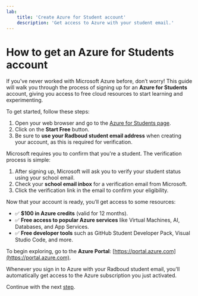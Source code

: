 ```yaml
---
lab:
    title: 'Create Azure for Student account'
    description: 'Get access to Azure with your student email.'
---
```


# How to get an Azure for Students account  

If you've never worked with Microsoft Azure before, don’t worry! This guide will walk you through the process of signing up for an **Azure for Students** account, giving you access to free cloud resources to start learning and experimenting.  

To get started, follow these steps:  

1. Open your web browser and go to the [Azure for Students page](https://azure.microsoft.com/en-us/free/students/).  
1. Click on the **Start Free** button.  
1. Be sure to **use your Radboud student email address** when creating your account, as this is required for verification.

Microsoft requires you to confirm that you're a student. The verification process is simple:  

1. After signing up, Microsoft will ask you to verify your student status using your school email.  
2. Check your **school email inbox** for a verification email from Microsoft.  
3. Click the verification link in the email to confirm your eligibility.  

Now that your account is ready, you’ll get access to some resources:  

- ✅ **$100 in Azure credits** (valid for 12 months).  
- ✅ **Free access to popular Azure services** like Virtual Machines, AI, Databases, and App Services.  
- ✅ **Free developer tools** such as GitHub Student Developer Pack, Visual Studio Code, and more.  

To begin exploring, go to the **Azure Portal**: [https://portal.azure.com](https://portal.azure.com).

Whenever you sign in to Azure with your Radboud student email, you'll automatically get access to the Azure subscription you just activated.

Continue with the next [step](https://madiepev.github.io/genai-students/Instructions/02-Explore-model-catalog.html).
